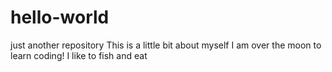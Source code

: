 # hello-world
just another repository
This is a little bit about myself
I am over the moon to learn coding!
I like to fish and eat
